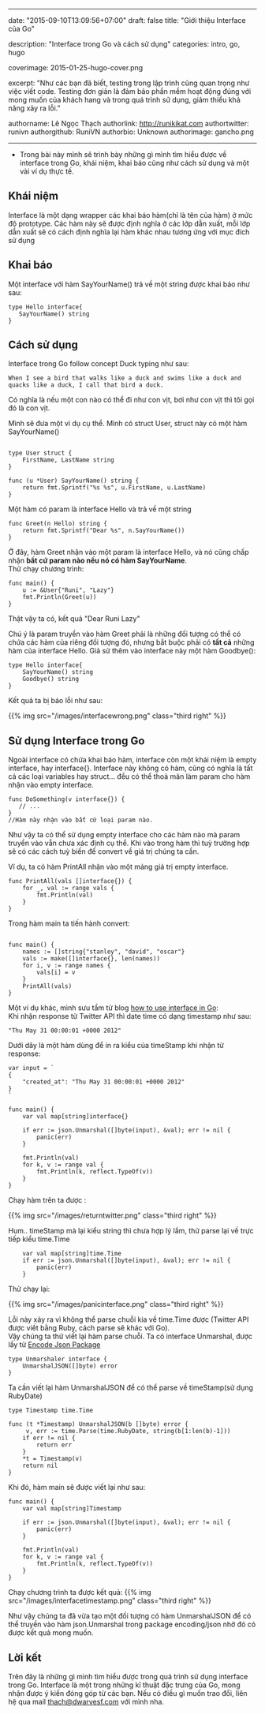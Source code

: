 
---

date: "2015-09-10T13:09:56+07:00"
draft: false
title: "Giới thiệu Interface của Go"

description: "Interface trong Go và cách sử dụng"
categories: intro, go, hugo

coverimage: 2015-01-25-hugo-cover.png

excerpt: "Như các bạn đã biết, testing trong lập trình cũng quan trọng như việc viết code. Testing đơn giản là đảm bảo phần mềm hoạt động đúng với mong muốn của khách hang và trong quá trình sử dụng, giảm thiểu khả năng xảy ra lỗi."

authorname: Lê Ngọc Thạch 
authorlink: http://runikikat.com
authortwitter: runivn
authorgithub: RuniVN
authorbio: Unknown
authorimage: gancho.png

---
- Trong bài này mình sẽ trình bày những gì mình tìm hiểu được về interface trong Go, khái niệm, khai báo cũng như cách sử dụng và một vài ví dụ thực tế.

## Khái niệm 
 Interface là một dạng wrapper các khai báo hàm(chỉ là tên của hàm) ở mức độ prototype. Các hàm này sẽ được định nghĩa ở các lớp dẫn xuất, mỗi lớp dẫn xuất sẽ có cách định nghĩa lại hàm khác nhau tương ứng với mục đích sử dụng

## Khai báo

Một interface với hàm SayYourName() trả về một string được khai báo như sau:

 ```
type Hello interface{
	SayYourName() string 
}
 ```
## Cách sử dụng 

Interface trong Go follow concept Duck typing như sau:
```
When I see a bird that walks like a duck and swims like a duck and quacks like a duck, I call that bird a duck.
```
Có nghĩa là nếu một con nào có thể đi như con vịt, bơi như con vịt thì tôi gọi đó là con vịt.

Mình sẽ đưa một ví dụ cụ thể. Mình có struct User, struct này có một hàm SayYourName()
```

type User struct {
	FirstName, LastName string
}

func (u *User) SayYourName() string {
	return fmt.Sprintf("%s %s", u.FirstName, u.LastName)
}
```

Một hàm có param là interface Hello và trả về một string 

```
func Greet(n Hello) string {
	return fmt.Sprintf("Dear %s", n.SayYourName())
}
```
Ở đây, hàm Greet nhận vào một param là interface Hello, và nó cũng chấp nhận <b>bất cứ param nào nếu nó có hàm SayYourName</b>.      
Thử chạy chương trình:
```
func main() {
	u := &User{"Runi", "Lazy"}
	fmt.Println(Greet(u))
}
```
Thật vậy ta có, kết quả "Dear Runi Lazy"

Chú ý là param truyền vào hàm Greet phải là những đối tượng có thể có chứa các hàm của riêng đối tượng đó, nhưng bắt buộc phải có  <b>tất cả</b> những hàm của interface Hello. Giả sử thêm vào interface này một hàm Goodbye():
```
type Hello interface{
	SayYourName() string 
	Goodbye() string
}
``` 
Kết quả ta bị báo lỗi như sau:

{{% img src="/images/interfacewrong.png" class="third right" %}}

## Sử dụng Interface trong Go
Ngoài interface có chứa khai báo hàm, interface còn một khái niệm là empty interface, hay interface{}.
Interface này không có hàm, cũng có nghĩa là tất cả các loại variables hay struct... đều có thể thoả mãn làm param cho hàm nhận vào empty interface.

```
func DoSomething(v interface{}) {
   // ...
}
//Hàm này nhận vào bất cứ loại param nào.
```
Như vậy ta có thể sử dụng empty interface cho các hàm nào mà param truyền vào vẫn chưa xác định cụ thể. Khi vào trong hàm thì tuỳ trường hợp sẽ có các cách tuỳ biến để convert về giá trị chúng ta cần.

Ví dụ, ta có hàm PrintAll nhận vào một mảng giá trị empty interface.
```
func PrintAll(vals []interface{}) {
    for _, val := range vals {
        fmt.Println(val)
    }
}

```
Trong hàm main ta tiến hành convert:
```

func main() {
    names := []string{"stanley", "david", "oscar"}
    vals := make([]interface{}, len(names))
    for i, v := range names {
        vals[i] = v
    }
    PrintAll(vals)
}

```
Một ví dụ khác, mình sưu tầm từ blog [how to use interface in Go](http://jordanorelli.com/post/32665860244/how-to-use-interfaces-in-go):   
Khi nhận response từ Twitter API thì date time có dạng timestamp như sau:
```
"Thu May 31 00:00:01 +0000 2012"
```
Dưới dây là một hàm dùng để in ra kiểu của timeStamp khi nhận từ response:
```
var input = `
{
    "created_at": "Thu May 31 00:00:01 +0000 2012"
}
`

func main() {
    var val map[string]interface{}

    if err := json.Unmarshal([]byte(input), &val); err != nil {
        panic(err)
    }

    fmt.Println(val)
    for k, v := range val {
        fmt.Println(k, reflect.TypeOf(v))
    }
}
```
Chạy hàm trên ta được :


{{% img src="/images/returntwitter.png" class="third right" %}}

Hum.. timeStamp mà lại kiểu string thì chưa hợp lý lắm, thử parse lại về trực tiếp kiểu time.Time 
```
    var val map[string]time.Time
    if err := json.Unmarshal([]byte(input), &val); err != nil {
        panic(err)
    }

```
Thử chạy lại:

{{% img src="/images/panicinterface.png" class="third right" %}}

Lỗi này xảy ra vì không thể parse chuỗi kia về time.Time được (Twitter API được viết bằng Ruby, cách parse sẽ khác với Go).  
Vậy chúng ta thử viết lại hàm parse chuỗi. Ta có interface Unmarshal, được lấy từ [Encode Json Package](http://golang.org/pkg/encoding/json/#Unmarshaler)

```
type Unmarshaler interface {
    UnmarshalJSON([]byte) error
}
```
Ta cần viết lại hàm UnmarshalJSON để có thể parse về timeStamp(sử dụng RubyDate)
```
type Timestamp time.Time

func (t *Timestamp) UnmarshalJSON(b []byte) error {
     v, err := time.Parse(time.RubyDate, string(b[1:len(b)-1]))
    if err != nil {
        return err
    }
    *t = Timestamp(v)
    return nil
}

```
Khi đó, hàm main sẽ được viết lại như sau:
```
func main() {
	var val map[string]Timestamp

	if err := json.Unmarshal([]byte(input), &val); err != nil {
		panic(err)
	}

	fmt.Println(val)
	for k, v := range val {
		fmt.Println(k, reflect.TypeOf(v))
	}
}
```

Chạy chương trình ta được kết quả:
{{% img src="/images/interfacetimestamp.png" class="third right" %}}

Như vậy chúng ta đã vừa tạo một đối tượng có hàm UnmarshalJSON để có thể truyền vào hàm json.Unmarshal trong package encoding/json nhờ đó có được kết quả mong muốn.

## Lời kết
Trên đây là những gì mình tìm hiểu được trong quá trình sử dụng interface trong Go. Interface là một trong những kĩ thuật đặc trưng của Go, mong nhận được ý kiến đóng góp từ các bạn.
Nếu có điều gì muốn trao đổi, liên hệ qua mail thach@dwarvesf.com với mình nha.
